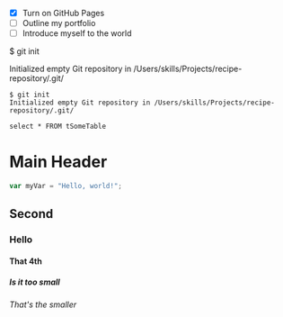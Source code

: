 - [x] Turn on GitHub Pages
- [ ] Outline my portfolio
- [ ] Introduce myself to the world

$ git init

Initialized empty Git repository in /Users/skills/Projects/recipe-repository/.git/

```
$ git init
Initialized empty Git repository in /Users/skills/Projects/recipe-repository/.git/
```

```
select * FROM tSomeTable
```

# Main Header

``` javascript
var myVar = "Hello, world!";
```

## Second

### Hello

#### That 4th

##### Is it too small

###### That's the smaller

